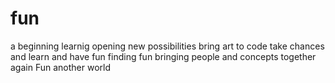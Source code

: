 # fun
a beginning
learnig
opening new possibilities
bring art to code
take chances and learn and have fun
finding fun
bringing people and concepts together
again Fun
another world
